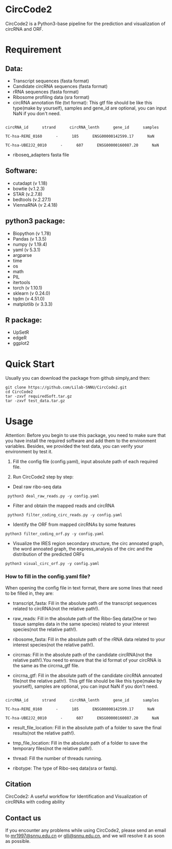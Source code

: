 # CircCode2

CircCode2 is a Python3-base pipeline for the prediction and visualization of circRNA and ORF.

# Requirement
## Data:

- Transcript sequences (fasta format)
- Candidate circRNA sequences (fasta format)
- rRNA sequences (fasta format)
- Ribosome profiling data (sra format) 
- circRNA annotation file (txt format): This gtf file should be like this type(make by yourself), samples and gene_id are optional, you can input NaN if you don't need.

```

circRNA_id      strand      circRNA_lenth      gene_id      samples

TC-hsa-RERE_0160      -      185      ENSG00000142599.17      NaN

TC-hsa-UBE2J2_0010      -      607      ENSG00000160087.20      NaN

```

- riboseq_adapters fasta file

## Software:

- cutadapt (v 1.18)
- bowtie (v.1.2.3)
- STAR (v.2.7.8)
- bedtools (v.2.27.1)
- ViennaRNA (v 2.4.18)

## python3 package:

- Biopython (v 1.78)
- Pandas (v 1.3.5)
- numpy (v 1.19.4)
- yaml (v 5.3.1)
- argparse 
- time
- os
- math
- PIL
- itertools
- torch (v 1.10.1)
- sklearn (v 0.24.0)
- tqdm (v 4.51.0)
- matplotlib (v 3.3.3)

## R package:

- UpSetR
- edgeR
- ggplot2

# Quick Start
Usually you can download the package from github simply,and then:
```
git clone https://github.com/Lilab-SNNU/CircCode2.git
cd CircCode2
tar -zxvf requiredSoft.tar.gz
tar -zxvf test_data.tar.gz
```


# Usage

Attention: Before you begin to use this package, you need to make sure that you have install the required software and add them to the environment variables. Besides, we provided the test data, you can verify your environment by test it.


1. Fill the config file (config.yaml), input absolute path of each required file.


2. Run CircCode2 step by step:


  - Deal raw ribo-seq data

  ```
   python3 deal_raw_reads.py -y config.yaml
  ```
  
  - Filter and obtain the mapped reads and circRNA

  ```
   python3 filter_coding_circ_reads.py -y config.yaml
  ```
  
  - Identify the ORF from mapped circRNAs by some features

  ```
  python3 filter_coding_orf.py -y config.yaml
  ```
  
  - Visualize the IRES region secondary structure, the circ annoated graph, the word annoated graph, the express_analysis of the circ and the distribution of the predicted ORFs
  
  ```
  python3 visual_circ_orf.py -y config.yaml
  ```


### How to fill in the config.yaml file?

When opening the config file in text format, there are some lines that need to be filled in, they are:

 - transcript_fasta: Fill in the absolute path of the transcript sequences related to circRNA(not the relative path!).

 - raw_reads: Fill in the absolute path of the Ribo-Seq data(One or two tissue samples data in the same species) related to your interest species(not the relative path!).
   
 - ribosome_fasta: Fill in the absolute path of the rRNA data related to your interest species(not the relative path!).
   
 - circrnas: Fill in the absolute path of the candidate circRNA(not the relative path!).You need to ensure that the id format of your circRNA is the same as the circrna_gtf file.
   
 - circrna_gtf: Fill in the absolute path of the candidate circRNA annoated file(not the relative path!). This gtf file should be like this type(make by yourself), samples are optional, you can input NaN if you don't need.

```

circRNA_id      strand      circRNA_lenth      gene_id      samples

TC-hsa-RERE_0160      -      185      ENSG00000142599.17      NaN

TC-hsa-UBE2J2_0010      -      607      ENSG00000160087.20      NaN

```
 
 - result_file_location: Fill in the absolute path of a folder to save the final results(not the relative path!).
 
 - tmp_file_location: Fill in the absolute path of a folder to save the temporary files(not the relative path!).
 
 - thread: Fill the number of threads running.
 
 - ribotype: The type of Ribo-seq data(sra or fastq).
 
  
## Citation

CircCode2: A useful workflow for Identification and Visualization of circRNAs with coding ability

## Contact us

If you encounter any problems while using CircCode2, please send an email to mr1997@snnu.edu.cn or glli@snnu.edu.cn, and we will resolve it as soon as possible.

